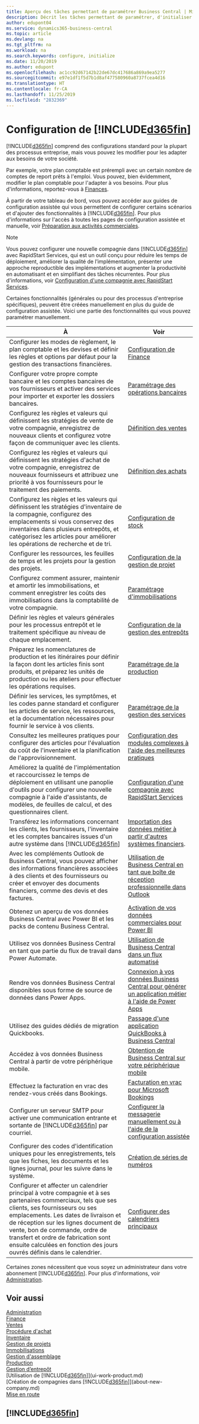 ```yaml
---
title: Aperçu des tâches permettant de paramétrer Business Central | Microsoft Docs
description: Décrit les tâches permettant de paramétrer, d'initialiser et de configurer Business Central selon vos besoins.
author: edupont04
ms.service: dynamics365-business-central
ms.topic: article
ms.devlang: na
ms.tgt_pltfrm: na
ms.workload: na
ms.search.keywords: configure, initialize
ms.date: 11/20/2019
ms.author: edupont
ms.openlocfilehash: ac1cc92d67142b22de67dc417686a869a9ea5277
ms.sourcegitcommit: e97e1df1f5d7b1d8af477580960a8737fcea4d16
ms.translationtype: HT
ms.contentlocale: fr-CA
ms.lasthandoff: 11/25/2019
ms.locfileid: "2832369"
---
```

# <a name="setting-up-d365fin"></a>Configuration de [!INCLUDE[d365fin](includes/d365fin_md.md)]
[!INCLUDE[d365fin](includes/d365fin_md.md)] comprend des configurations standard pour la plupart des processus entreprise, mais vous pouvez les modifier pour les adapter aux besoins de votre société.

Par exemple, votre plan comptable est prérempli avec un certain nombre de comptes de report prêts à l'emploi. Vous pouvez, bien évidemment, modifier le plan comptable pour l'adapter à vos besoins. Pour plus d'informations, reportez-vous à [Finances](finance.md).

À partir de votre tableau de bord, vous pouvez accéder aux guides de configuration assistée qui vous permettent de configurer certains scénarios et d'ajouter des fonctionnalités à [!INCLUDE[d365fin](includes/d365fin_md.md)]. Pour plus d'informations sur l'accès à toutes les pages de configuration assistée et manuelle, voir [Préparation aux activités commerciales](ui-get-ready-business.md).

> [!NOTE]
> Vous pouvez configurer une nouvelle compagnie dans [!INCLUDE[d365fin](includes/d365fin_md.md)] avec RapidStart Services, qui est un outil conçu pour réduire les temps de déploiement, améliorer la qualité de l’implémentation, présenter une approche reproductible des implémentations et augmenter la productivité en automatisant et en simplifiant des tâches récurrentes. Pour plus d'informations, voir [Configuration d'une compagnie avec RapidStart Services](admin-set-up-a-company-with-rapidstart.md).

Certaines fonctionnalités (générales ou pour des processus d'entreprise spécifiques), peuvent être créées manuellement en plus du guide de configuration assistée. Voici une partie des fonctionnalités qui vous pouvez paramétrer manuellement.

| À | Voir |
| --- | --- |
| Configurer les modes de règlement, le plan comptable et les devises et définir les règles et options par défaut pour la gestion des transactions financières. |[Configuration de Finance](finance-setup-finance.md) |
| Configurer votre propre compte bancaire et les comptes bancaires de vos fournisseurs et activer des services pour importer et exporter les dossiers bancaires. |[Paramétrage des opérations bancaires](bank-setup-banking.md) |
| Configurez les règles et valeurs qui définissent les stratégies de vente de votre compagnie, enregistrez de nouveaux clients et configurez votre façon de communiquer avec les clients. |[Définition des ventes](sales-setup-sales.md) |
| Configurez les règles et valeurs qui définissent les stratégies d'achat de votre compagnie, enregistrez de nouveaux fournisseurs et attribuez une priorité à vos fournisseurs pour le traitement des paiements. |[Définition des achats](purchasing-setup-purchasing.md) |
| Configurez les règles et les valeurs qui définissent les stratégies d'inventaire de la compagnie, configurez des emplacements si vous conservez des inventaires dans plusieurs entrepôts, et catégorisez les articles pour améliorer les opérations de recherche et de tri. |[Configuration de stock](inventory-setup-inventory.md) |
| Configurer les ressources, les feuilles de temps et les projets pour la gestion des projets. |[Configuration de la gestion de projet](projects-setup-projects.md) |
| Configurez comment assurer, maintenir et amortir les immobilisations, et comment enregistrer les coûts des immobilisations dans la comptabilité de votre compagnie. |[Paramétrage d'immobilisations](fa-setup.md) |
|Définir les règles et valeurs générales pour les processus entrepôt et le traitement spécifique au niveau de chaque emplacement.|[Configuration de la gestion des entrepôts](warehouse-setup-warehouse.md)|
|Préparez les nomenclatures de production et les itinéraires pour définir la façon dont les articles finis sont produits, et préparez les unités de production ou les ateliers pour effectuer les opérations requises.|[Paramétrage de la production](production-configure-production-processes.md)|
|Définir les services, les symptômes, et les codes panne standard et configurer les articles de service, les ressources, et la documentation nécessaires pour fournir le service à vos clients.|[Paramétrage de la gestion des services](service-setup-service.md)|
|Consultez les meilleures pratiques pour configurer des articles pour l'évaluation du coût de l'inventaire et la planification de l'approvisionnement.|[Configuration des modules complexes à l'aide des meilleures pratiques](set-up-complex-application-areas-using-best-practices.md)|
|Améliorez la qualité de l'implémentation et raccourcissez le temps de déploiement en utilisant une panoplie d'outils pour configurer une nouvelle compagnie à l'aide d'assistants, de modèles, de feuilles de calcul, et des questionnaires client.|[Configuration d'une compagnie avec RapidStart Services](admin-set-up-a-company-with-rapidstart.md)|
|Transférez les informations concernant les clients, les fournisseurs, l'inventaire et les comptes bancaires issues d'un autre système dans [!INCLUDE[d365fin](includes/d365fin_md.md)]|[Importation des données métier à partir d'autres systèmes financiers](across-import-data-configuration-packages.md).|
|Avec les compléments Outlook de Business Central, vous pouvez afficher des informations financières associées à des clients et des fournisseurs ou créer et envoyer des documents financiers, comme des devis et des factures.|[Utilisation de Business Central en tant que boîte de réception professionnelle dans Outlook](admin-outlook.md)|
|Obtenez un aperçu de vos données Business Central avec Power BI et les packs de contenu Business Central.|[Activation de vos données commerciales pour Power BI](admin-powerbi.md)|
|Utilisez vos données Business Central en tant que partie du flux de travail dans Power Automate.|[Utilisation de Business Central dans un flux automatisé](across-how-use-financials-data-source-flow.md)|
|Rendre vos données Business Central disponibles sous forme de source de données dans Power Apps.|[Connexion à vos données Business Central pour générer un application métier à l'aide de Power Apps](across-how-use-financials-data-source-powerapps.md)|
|Utilisez des guides dédiés de migration Quickbooks.|[Passage d'une application QuickBooks à Business Central](across-quickbooks-to-business-edition.md)|
|Accédez à vos données Business Central à partir de votre périphérique mobile.|[Obtention de Business Central sur votre périphérique mobile](install-mobile-app.md)|
|Effectuez la facturation en vrac des rendez-vous créés dans Bookings.|[Facturation en vrac pour Microsoft Bookings](finance-bookings.md)|
|Configurer un serveur SMTP pour activer une communication entrante et sortante de [!INCLUDE[d365fin](includes/d365fin_md.md)] par courriel.| [Configurer la messagerie manuellement ou à l'aide de la configuration assistée](admin-how-setup-email.md)|
| Configurer des codes d'identification uniques pour les enregistrements, tels que les fiches, les documents et les lignes journal, pour les suivre dans le système. |[Création de séries de numéros](ui-create-number-series.md) |
|Configurer et affecter un calendrier principal à votre compagnie et à ses partenaires commerciaux, tels que ses clients, ses fournisseurs ou ses emplacements. Les dates de livraison et de réception sur les lignes document de vente, bon de commande, ordre de transfert et ordre de fabrication sont ensuite calculées en fonction des jours ouvrés définis dans le calendrier.|[Configurer des calendriers principaux](across-how-to-assign-base-calendars.md)|  

Certaines zones nécessitent que vous soyez un administrateur dans votre abonnement [!INCLUDE[d365fin](includes/d365fin_md.md)]. Pour plus d'informations, voir [Administration](admin-setup-and-administration.md).  

## <a name="see-also"></a>Voir aussi

[Administration](admin-setup-and-administration.md)  
[Finance](finance.md)  
[Ventes](sales-manage-sales.md)  
[Procédure d'achat](purchasing-manage-purchasing.md)  
[Inventaire](inventory-manage-inventory.md)  
[Gestion de projets](projects-manage-projects.md)  
[Immobilisations](fa-manage.md)  
[Gestion d'assemblage](assembly-assemble-items.md)  
[Production](production-manage-manufacturing.md)  
[Gestion d’entrepôt](warehouse-manage-warehouse.md)  
[Utilisation de [!INCLUDE[d365fin](includes/d365fin_md.md)]](ui-work-product.md)  
[Création de compagnies dans [!INCLUDE[d365fin](includes/d365fin_md.md)]](about-new-company.md)  
[Mise en route](product-get-started.md)  

## [!INCLUDE[d365fin](includes/free_trial_md.md)]  
